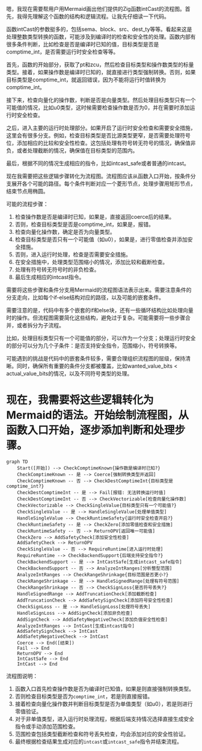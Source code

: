 嗯，我现在需要帮用户用Mermaid画出他们提供的Zig函数intCast的流程图。首先，我得先理解这个函数的结构和逻辑流程。让我先仔细读一下代码。

函数intCast的参数挺多的，包括sema、block、src、dest_ty等等。看起来这是处理整数类型转换的函数，可能涉及到编译时的检查和安全性的处理。函数内部有很多条件判断，比如检查是否是编译时已知的值，目标类型是否是comptime_int，是否需要运行时安全检查等等。

首先，函数的开始部分，获取了pt和zcu，然后检查目标类型和操作数类型的标量类型。接着，如果操作数是编译时已知的，就直接进行类型强制转换。否则，如果目标类型是comptime_int，就返回错误，因为不能将运行时值转换为comptime_int。

接下来，检查向量化的操作数，判断是否是向量类型。然后处理目标类型只有一个可能值的情况，比如u0类型，这时候需要检查操作数是否为0，并在需要时添加运行时安全检查。

之后，进入主要的运行时处理部分。如果开启了运行时安全检查和需要安全措施，这里会有很多分支。例如，检查目标类型是否比源类型更窄，是否需要处理符号位，添加相应的比较和安全性检查。这包括处理有符号转无符号的情况，确保值非负，或者处理截断的情况，确保值在目标类型的范围内。

最后，根据不同的情况生成相应的指令，比如intcast_safe或者普通的intcast。

现在我需要把这些逻辑步骤转化为流程图。流程图应该从函数入口开始，按条件分支展开各个可能的路径。每个条件判断对应一个菱形节点，处理步骤用矩形节点，结束节点用椭圆。

可能的流程步骤：

1. 检查操作数是否是编译时已知，如果是，直接返回coerce后的结果。
2. 否则，检查目标类型是否是comptime_int，如果是，报错。
3. 检查向量化操作数，确定是否为向量类型。
4. 检查目标类型是否只有一个可能值（如u0），如果是，进行零值检查并添加安全措施。
5. 否则，进入运行时处理，检查是否需要安全措施。
6. 在安全措施中，处理类型范围缩小的情况，添加比较和截断检查。
7. 处理有符号转无符号时的非负检查。
8. 最后生成相应的intcast指令。

需要将这些步骤和条件分支用Mermaid的流程图语法表示出来。需要注意条件的分支走向，比如每个if-else结构对应的路径，以及可能的嵌套条件。

需要注意的是，代码中有多个嵌套的if和else块，还有一些循环结构比如处理向量时的操作。但流程图需要简化这些结构，避免过于复杂。可能需要将一些步骤合并，或者拆分为子流程。

比如，处理目标类型只有一个可能值的部分，可以作为一个分支；处理运行时安全的部分可以分为几个子条件：是否支持安全指令，范围缩小，符号转换等。

可能遇到的挑战是代码中的嵌套条件较多，需要合理组织流程图的层级，保持清晰。同时，确保所有重要的条件分支都被覆盖，比如wanted_value_bits < actual_value_bits的情况，以及不同符号类型的处理。

现在，我需要将这些逻辑转化为Mermaid的语法。开始绘制流程图，从函数入口开始，逐步添加判断和处理步骤。
================================================
```mermaid
graph TD
    Start([开始]) --> CheckComptimeKnown{操作数是编译时已知?}
    CheckComptimeKnown -- 是 --> Coerce[强制转换类型并返回]
    CheckComptimeKnown -- 否 --> CheckDestComptimeInt{目标类型是comptime_int?}
    CheckDestComptimeInt -- 是 --> Fail[报错: 无法转换运行时值]
    CheckDestComptimeInt -- 否 --> CheckVectorizable[检查向量化操作数]
    CheckVectorizable --> CheckSingleValue{目标类型只有一个可能值?}
    CheckSingleValue -- 是 --> HandleSingleValue[处理单值类型]
    HandleSingleValue --> CheckRuntimeSafety{运行时安全检查开启?}
    CheckRuntimeSafety -- 是 --> CheckZero[添加零值检查和安全措施]
    CheckRuntimeSafety -- 否 --> ReturnOPV[返回唯一可能值]
    CheckZero --> AddSafetyCheck[添加安全性检查]
    AddSafetyCheck --> ReturnOPV
    CheckSingleValue -- 否 --> RequireRuntime[进入运行时处理]
    RequireRuntime --> CheckBackendSupport{后端支持安全指令?}
    CheckBackendSupport -- 是 --> IntCastSafe[生成intcast_safe指令]
    CheckBackendSupport -- 否 --> AnalyzeIntRanges[分析整型范围]
    AnalyzeIntRanges --> CheckRangeShrinkage{目标范围是否更小?}
    CheckRangeShrinkage -- 是 --> HandleSignedRange[处理有符号范围]
    CheckRangeShrinkage -- 否 --> CheckSignLoss{是否符号丢失?}
    HandleSignedRange --> AddTruncationCheck[添加截断检查]
    AddTruncationCheck --> AddSafetySignCheck[添加符号安全性检查]
    CheckSignLoss -- 是 --> HandleSignLoss[处理符号丢失]
    HandleSignLoss --> AddSignCheck[添加非负检查]
    AddSignCheck --> AddSafetyNegativeCheck[添加负值安全性检查]
    AnalyzeIntRanges --> IntCast[生成intcast指令]
    AddSafetySignCheck --> IntCast
    AddSafetyNegativeCheck --> IntCast
    Coerce --> End([结束])
    Fail --> End
    ReturnOPV --> End
    IntCastSafe --> End
    IntCast --> End
``` 

流程图说明：
1. 函数入口首先检查操作数是否为编译时已知值，如果是则直接强制转换类型。
2. 否则检查目标类型是否为`comptime_int`，若是则直接报错。
3. 接着检查向量化操作数并判断目标类型是否为单值类型（如u0），若是则进行零值验证。
4. 对于非单值类型，进入运行时处理流程，根据后端支持情况选择直接生成安全指令或手动添加范围检查。
5. 范围检查包括类型截断检查和符号丢失检查，均会添加对应的安全性验证。
6. 最终根据检查结果生成对应的`intcast`或`intcast_safe`指令并结束流程。
